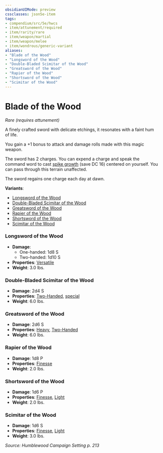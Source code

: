 ```yaml
---
obsidianUIMode: preview
cssclasses: json5e-item
tags:
- compendium/src/5e/hwcs
- item/attunement/required
- item/rarity/rare
- item/weapon/martial
- item/weapon/melee
- item/wondrous/generic-variant
aliases: 
- "Blade of the Wood"
- "Longsword of the Wood"
- "Double-Bladed Scimitar of the Wood"
- "Greatsword of the Wood"
- "Rapier of the Wood"
- "Shortsword of the Wood"
- "Scimitar of the Wood"
---
```

# Blade of the Wood
*Rare (requires attunement)*  


A finely crafted sword with delicate etchings, it resonates with a faint hum of life.

You gain a +1 bonus to attack and damage rolls made with this magic weapon.

The sword has 2 charges. You can expend a charge and speak the command word to cast [spike growth](Mechanics/spells/spike-growth.md) (save DC 16) centered on yourself. You can pass through this terrain unaffected.

The sword regains one charge each day at dawn.

**Variants**:
- [Longsword of the Wood](#Longsword%20of%20the%20Wood)
- [Double-Bladed Scimitar of the Wood](#Double-Bladed%20Scimitar%20of%20the%20Wood)
- [Greatsword of the Wood](#Greatsword%20of%20the%20Wood)
- [Rapier of the Wood](#Rapier%20of%20the%20Wood)
- [Shortsword of the Wood](#Shortsword%20of%20the%20Wood)
- [Scimitar of the Wood](#Scimitar%20of%20the%20Wood)

### Longsword of the Wood

- **Damage**:
  - One-handed: 1d8 S
  - Two-handed: 1d10 S
- **Properties**: [Versatile](Mechanics/Rules/item-properties.md#Versatile)
- **Weight**: 3.0 lbs.

### Double-Bladed Scimitar of the Wood

- **Damage**: 2d4 S
- **Properties**: [Two-Handed](Mechanics/Rules/item-properties.md#Two-Handed), [special](Mechanics/Rules/item-properties.md#Special%20Weapons)
- **Weight**: 6.0 lbs.

### Greatsword of the Wood

- **Damage**: 2d6 S
- **Properties**: [Heavy](Mechanics/Rules/item-properties.md#Heavy), [Two-Handed](Mechanics/Rules/item-properties.md#Two-Handed)
- **Weight**: 6.0 lbs.

### Rapier of the Wood

- **Damage**: 1d8 P
- **Properties**: [Finesse](Mechanics/Rules/item-properties.md#Finesse)
- **Weight**: 2.0 lbs.

### Shortsword of the Wood

- **Damage**: 1d6 P
- **Properties**: [Finesse](Mechanics/Rules/item-properties.md#Finesse), [Light](Mechanics/Rules/item-properties.md#Light)
- **Weight**: 2.0 lbs.

### Scimitar of the Wood

- **Damage**: 1d6 S
- **Properties**: [Finesse](Mechanics/Rules/item-properties.md#Finesse), [Light](Mechanics/Rules/item-properties.md#Light)
- **Weight**: 3.0 lbs.


*Source: Humblewood Campaign Setting p. 213*